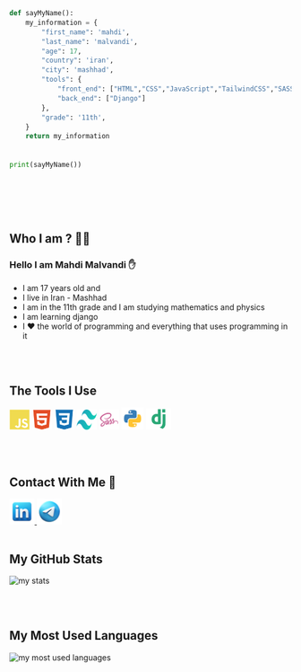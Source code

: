 ```python
def sayMyName():
    my_information = {
        "first_name": 'mahdi',
        "last_name": 'malvandi',
        "age": 17,
        "country": 'iran',
        "city": 'mashhad',
        "tools": {
            "front_end": ["HTML","CSS","JavaScript","TailwindCSS","SASS"],
            "back_end": ["Django"]
        },
        "grade": '11th',
    }
    return my_information


print(sayMyName())

```


<br />
<br />
<br />
<br />

## Who I am ? 👨‍💻
<h3 ">Hello I am Mahdi Malvandi ✋</h2>
<ul></ul>

<ul>
    <li> I am 17 years old and</li>
    <li> I live in Iran - Mashhad</li>
    <li> I am in the 11th grade and I am studying mathematics and physics</li>
    <li> I am learning django</li>
    <li> I ❤️ the world of programming and everything that uses programming in it</li>

</ul>  
<br />
<br />

## The Tools I Use

<p align="left">
    <a href="https://developer.mozilla.org/en-US/docs/Web/JavaScript" target="_blank" rel="noreferrer"><img src="https://raw.githubusercontent.com/sabzlearn-ir/sabzlearn-ir/4d2a781931f79c747a132c28eae4ebfbb8eaa7d7/javascript-colored.svg" width="36" height="36" alt="Javascript" /></a>
    <a href="https://developer.mozilla.org/en-US/docs/Glossary/HTML5" target="_blank" rel="noreferrer"><img src="https://raw.githubusercontent.com/sabzlearn-ir/sabzlearn-ir/4d2a781931f79c747a132c28eae4ebfbb8eaa7d7/html5-colored.svg" width="36" height="36" alt="HTML5" /></a>
    <a href="https://www.w3.org/TR/CSS/#css" target="_blank" rel="noreferrer"><img src="https://raw.githubusercontent.com/sabzlearn-ir/sabzlearn-ir/4d2a781931f79c747a132c28eae4ebfbb8eaa7d7/css3-colored.svg" width="36" height="36" alt="CSS3" /></a>
        <a href="https://tailwindcss.com/" target="_blank" rel="noreferrer"><img src="https://raw.githubusercontent.com/MahdiMalvandi/MahdiMalvandi/5c0967327f9ffabd2a295b205f92e0ffe45461c3/tailwind-css-seeklogo.com.svg" width="36" height="36" alt="TailwindCSS" /></a>
        <a href="https://sass-lang.com/" target="_blank" rel="noreferrer"><img src="https://github.com/MahdiMalvandi/MahdiMalvandi/blob/main/pngegg.png?raw=true" width="36" height="36" alt="CSS3" /></a>
         <a href="https://www.python.org/" target="_blank" rel="noreferrer"><img src="https://github.com/MahdiMalvandi/MahdiMalvandi/blob/main/Python_logo_01.svg.png?raw=true" width="40" height="40" alt="Python" /></a>
         <a href="https://www.djangoproject.com/" target="_blank" rel="noreferrer"><img src="https://github.com/MahdiMalvandi/MahdiMalvandi/blob/main/dj3164d344-django-logo-django-logo-png-transparent-amp-svg-vector-freebie-supply_prev_ui.png?raw=true" width="45" height="38" alt="Python" /></a>
  
</p>

<br />
<br />


## Contact With Me 📶
<a href="https://www.linkedin.com/in/mahdi-malvandi-8a2924293?utm_source=share&utm_campaign=share_via&utm_content=profile&utm_medium=android_app">
<img height="45rem" src="https://github.com/MahdiMalvandi/MahdiMalvandi/blob/main/icons8-linkedin-logo-94.png?raw=true" />
</a>
<a href="https://t.me/Mahdi_ml6">
<img height="45rem" src="https://github.com/MahdiMalvandi/MahdiMalvandi/blob/main/icons8-telegram-94.png?raw=true" />
</a>

<br />
<br />


## My GitHub Stats

![my stats](https://camo.githubusercontent.com/778333b39e1315ac6dd2635950584cd2af604dee65bea717cd5523f91b345711/68747470733a2f2f6769746875622d726561646d652d73746174732e76657263656c2e6170702f6170693f757365726e616d653d4d616864694d616c76616e64692673686f775f69636f6e733d74727565267468656d653d7261646963616c)


<br />
<br />


## My Most Used Languages

![my most used languages](https://camo.githubusercontent.com/a4f92ad56350138a500afd99a83db0e7fe4e1ad4d16586b5f6c8cb31358ca63a/68747470733a2f2f6769746875622d726561646d652d73746174732e76657263656c2e6170702f6170692f746f702d6c616e67732f3f757365726e616d653d4d616864694d616c76616e646926686964655f70726f67726573733d74727565)
